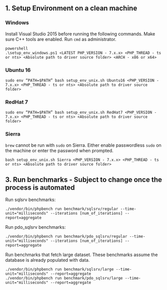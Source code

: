 ## 1. Setup Environment on a clean machine

### Windows
Install Visual Studio 2015 before running the following commands. Make sure C++ tools are enabled.
Run `cmd` as administrator.

    powershell
    .\setup_env_windows.ps1 <LATEST PHP_VERSION - 7.x.x> <PHP_THREAD - ts or nts> <Absolute path to driver source folder> <ARCH - x86 or x64>    
### Ubuntu 16
    sudo env “PATH=$PATH” bash setup_env_unix.sh Ubuntu16 <PHP_VERSION - 7.x.x> <PHP_THREAD - ts or nts> <Absolute path to driver source folder>
### RedHat 7
    sudo env “PATH=$PATH” bash setup_env_unix.sh RedHat7 <PHP_VERSION - 7.x.x> <PHP_THREAD - ts or nts> <Absolute path to driver source folder>
### Sierra
`brew` cannot be run with `sudo` on Sierra. Either enable passwordless `sudo` on the machine or enter the password when prompted. 

    bash setup_env_unix.sh Sierra <PHP_VERSION - 7.x.x> <PHP_THREAD - ts or nts> <Absolute path to driver source folder>
## 3. Run benchmarks - Subject to change once the process is automated

Run sqlsrv benchmarks:

    ./vendor/bin/phpbench run benchmark/sqlsrv/regular --time-unit="milliseconds" --iterations [num_of_iterations] --report=aggregate
    
Run pdo_sqlsrv benchmarks:

    ./vendor/bin/phpbench run benchmark/pdo_sqlsrv/regular --time-unit="milliseconds" --iterations [num_of_iterations] --report=aggregate
    
Run benchmarks that fetch large dataset. These benchmarks assume the database is already populated with data. 
    
    ./vendor/bin/phpbench run benchmark/sqlsrv/large --time-unit="milliseconds" --report=aggregate
    ./vendor/bin/phpbench run benchmark/pdo_sqlsrv/large --time-unit="milliseconds" --report=aggregate
